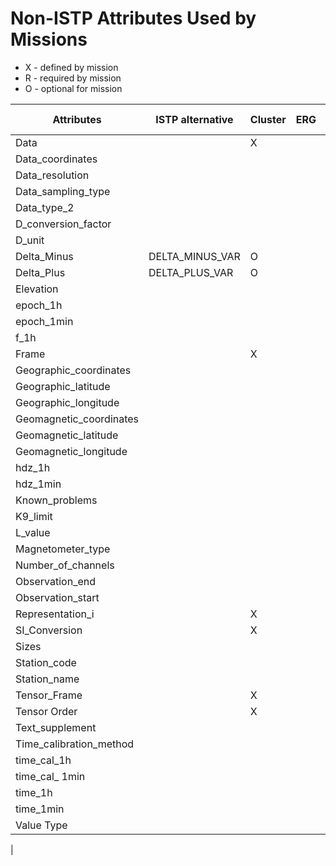 # Non-ISTP Attributes Used by Missions

- X - defined by mission
- R - required by mission
- O - optional for mission

| Attributes | ISTP alternative | Cluster | ERG | GOLD | ICON | MMS | PDS | PRBEM | PSP | Solar Orbiter |
| ---------- | ---------------- | ------- | --- | ---- | ---- | --- | --- | ----- | --- | ------------- |
| Data |                            | X|
| Data_coordinates |
| Data_resolution | 
| Data_sampling_type |
| Data_type_2 |
| D_conversion_factor |
| D_unit |
| Delta_Minus | DELTA_MINUS_VAR | O | | | | | | | | 
| Delta_Plus | DELTA_PLUS_VAR | O | | | | | | | | 
| Elevation |
| epoch_1h |
| epoch_1min |
| f_1h |
| Frame | | X | | | | | | | | 
| Geographic_coordinates |
| Geographic_latitude |
| Geographic_longitude |
| Geomagnetic_coordinates |
| Geomagnetic_latitude |
| Geomagnetic_longitude |
| hdz_1h |
| hdz_1min |
| Known_problems |
| K9_limit |
| L_value |
| Magnetometer_type |
| Number_of_channels |
| Observation_end |
| Observation_start |
| Representation_i | | X | | | | | | | | 
| SI_Conversion | | X | | | | | | | | 
| Sizes |
| Station_code |
| Station_name |
| Tensor_Frame | | X | | | | | | | | 
| Tensor Order | | X | | | | | | | | 
| Text_supplement |
| Time_calibration_method |
| time_cal_1h |
| time_cal_ 1min |
| time_1h |
| time_1min |
| Value Type  | | | | | | | | | | 
| 


